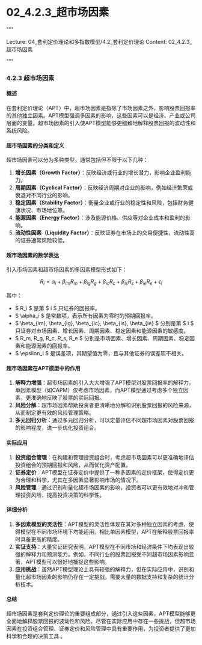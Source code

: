 # 02_4.2.3_超市场因素

"""

Lecture: 04_套利定价理论和多指数模型/4.2_套利定价理论
Content: 02_4.2.3_超市场因素

"""

### 4.2.3 超市场因素

#### 概述
在套利定价理论（APT）中，超市场因素是指除了市场因素之外，影响股票回报率的其他独立因素。APT模型强调多因素的影响，这些因素可以是经济、产业或公司层面的变量。超市场因素的引入使APT模型能够更细致地解释股票回报的波动性和系统风险。

#### 超市场因素的分类和定义
超市场因素可以分为多种类型，通常包括但不限于以下几种：
1. **增长因素（Growth Factor）**：反映经济或行业的增长潜力，影响企业盈利能力。
2. **周期因素（Cyclical Factor）**：反映经济周期对企业的影响，例如经济繁荣或衰退对不同行业的影响。
3. **稳定因素（Stability Factor）**：衡量企业或行业的稳定性和风险，包括财务健康状况、市场地位等。
4. **能源因素（Energy Factor）**：涉及能源价格、供应等对企业成本和盈利的影响。
5. **流动性因素（Liquidity Factor）**：反映证券在市场上的交易便捷性，流动性高的证券通常风险较低。

#### 超市场因素的数学表达
引入市场因素和超市场因素的多因素模型形式如下：

$$ R_i = \alpha_i + \beta_{im}R_m + \beta_{ig}R_g + \beta_{ic}R_c + \beta_{is}R_s + \beta_{ie}R_e + \epsilon_i $$

其中：
- $ R_i $ 是第 $ i $ 只证券的回报率。
- $ \alpha_i $ 是常数项，表示所有因素为零时的预期回报率。
- $ \beta_{im}, \beta_{ig}, \beta_{ic}, \beta_{is}, \beta_{ie} $ 分别是第 $ i $ 只证券对市场因素、增长因素、周期因素、稳定因素和能源因素的敏感度。
- $ R_m, R_g, R_c, R_s, R_e $ 分别是市场因素、增长因素、周期因素、稳定因素和能源因素的回报率。
- $ \epsilon_i $ 是误差项，其期望值为零，且与其他证券的误差项不相关。

#### 超市场因素在APT模型中的作用
1. **解释力增强**：超市场因素的引入大大增强了APT模型对股票回报率的解释力。单因素模型（如CAPM）仅考虑市场因素，而APT模型通过考虑多个独立因素，更准确地反映了股票的实际回报。
2. **风险分解**：超市场因素帮助投资者更清晰地分解和识别股票回报的风险来源，从而制定更有效的风险管理策略。
3. **多元回归分析**：通过多元回归分析，可以定量评估不同超市场因素对股票回报的影响程度，进一步优化投资组合。

#### 实际应用
1. **投资组合管理**：在构建和管理投资组合时，考虑超市场因素可以更准确地评估投资组合的预期回报和风险，从而优化资产配置。
2. **证券定价**：APT模型在证券定价中提供了一种多因素的定价框架，使得定价更为合理和科学，尤其在多因素显著影响市场的情况下。
3. **风险管理**：通过识别和量化超市场因素的影响，投资者可以更有效地对冲和管理投资风险，提高投资决策的科学性。

#### 详细分析
1. **多因素模型的灵活性**：APT模型的灵活性体现在其对多种独立因素的考虑，使得模型在不同市场环境下均能适用。相比单因素模型，APT在解释股票回报率时具备更高的精度。
2. **实证支持**：大量实证研究表明，APT模型在不同市场和经济条件下均表现出较强的解释力和预测能力。例如，不同行业的股票回报受不同超市场因素影响显著，APT模型可以很好地捕捉这些影响。
3. **应用挑战**：虽然APT模型理论上具有较强的解释力，但在实际应用中，识别和量化超市场因素的影响仍存在一定挑战。需要大量的数据支持和复杂的统计分析技术。

#### 总结
超市场因素是套利定价理论的重要组成部分，通过引入这些因素，APT模型能够更全面地解释股票回报的波动性和风险。尽管在实际应用中存在一些挑战，但超市场因素在投资组合管理、证券定价和风险管理中具有重要作用，为投资者提供了更加科学和合理的决策工具  。